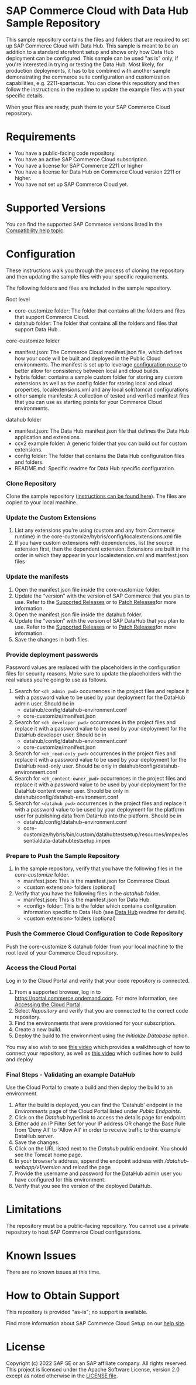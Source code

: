 # SAP Commerce Cloud with Data Hub Sample Repository

This sample repository contains the files and folders that are required to set up SAP Commerce Cloud with Data Hub.  This sample is meant to be an addition to a standard storefront setup and shows only how Data Hub deployment can be configured.  This sample can be used "as is" only, if you're interested in trying or testing the Data Hub. Most likely, for production deployments, it has to be combined with another sample demonstrating the commerce suite configuration and customization capabilities, e.g. 2211-spartacus.
You can clone this repository and then follow the instructions in the readme to update the example files with your specific details. 

When your files are ready, push them to your SAP Commerce Cloud repository.  

# Requirements

- You have a public-facing code repository.
- You have an active SAP Commerce Cloud subscription.
- You have a license for SAP Commerce 2211 or higher
- You have a license for Data Hub on Commerce Cloud version 2211 or higher.
- You have not set up SAP Commerce Cloud yet.

# Supported Versions

You can find the supported SAP Commerce versions listed in the [Compatibility help topic](https://help.sap.com/docs/SAP_COMMERCE_CLOUD_PUBLIC_CLOUD/20125f0eca6340dba918bda360e3cdfa/31ac209eb08f41bc92e9bbe5772fb949.html?version=v2211).

# Configuration

These instructions walk you through the process of cloning the repository and then updating the sample files with your specific requirements. 

The following folders and files are included in the sample repository.

Root level 
- core-customize folder: The folder that contains all the folders and files that support Commerce Cloud.
- datahub folder: The folder that contains all the folders and files that support Data Hub.

core-customize folder
- manifest.json: The Commerce Cloud manifest.json file, which defines how your code will be built and deployed in the Public Cloud environments. The manifest is set up to leverage [configuration reuse](https://help.sap.com/viewer/1be46286b36a4aa48205be5a96240672/SHIP/en-US/2311d89eef9344fc81ef168ac9668307.html) to better allow for consistency between local and cloud builds.
- hybris folder: contains a sample custom folder for storing any custom extensions as well as the config folder for storing local and cloud properties, localextensions.xml and any local solr/tomcat configurations
- other sample manifests: A collection of tested and verified manifest files that you can use as starting points for your Commerce Cloud environments.

datahub folder
- manifest.json: The Data Hub manifest.json file that defines the Data Hub application and extensions.
- ccv2 example folder: A generic folder that you can build out for custom extensions.
- config folder: The folder that contains the Data Hub configuration files and folders.
- README.md: Specific readme for Data Hub specific configuration.

### Clone Repository
Clone the sample repository ([instructions can be found here](https://help.github.com/articles/cloning-a-repository/)). The files are copied to your local machine.

### Update the Custom Extensions

1. List any extensions you're using (custom and any from Commerce runtime) in the core-customize/hybris/config/localextensions.xml file
2. If you have custom extensions with dependencies, list the source extension first, then the dependent extension. Extensions are built in the order in which they appear in your localextension.xml and manifest.json files

### Update the manifests

1. Open the manifest.json file inside the core-customize folder. 
2. Update the “version” with the version of SAP Commerce that you plan to use. Refer to the [Supported Releases](https://help.sap.com/docs/SAP_COMMERCE_CLOUD_PUBLIC_CLOUD/12be4ac419604b01aabb1adeb2c4c8a2/1c6c687ad0ed4964bb43d409818d23a2.html?version=v2211) or to [Patch Releases](https://help.sap.com/docs/SAP_COMMERCE_CLOUD_PUBLIC_CLOUD/75d4c3895cb346008545900bffe851ce/cba026d2b36c4ab18f89525df92cc815.html?version=v2211)for more information.
3. Open the manifest.json file inside the datahub folder.
4. Update the “version” with the version of SAP DataHub that you plan to use. Refer to the [Supported Releases](https://help.sap.com/docs/SAP_COMMERCE_CLOUD_PUBLIC_CLOUD/12be4ac419604b01aabb1adeb2c4c8a2/1c6c687ad0ed4964bb43d409818d23a2.html?version=v2211) or to [Patch Releases](https://help.sap.com/docs/SAP_COMMERCE_CLOUD_PUBLIC_CLOUD/75d4c3895cb346008545900bffe851ce/cba026d2b36c4ab18f89525df92cc815.html?version=v2211)for more information.
5. Save the changes in both files.

### Provide deployment passwords
Password values are replaced with the placeholders in the configuration files for security reasons. Make sure to update the placeholders with the real values you're going to use as follows.
1. Search for `<dh_admin_pwd>` occurrences in the project files and replace it with a password value to be used by your deployment for the DataHub admin user. Should be in
    -  datahub/config/datahub-environment.conf
    -  core-customize/manifest.json
2. Search for `<dh_developer_pwd>` occurrences in the project files and replace it with a password value to be used by your deployment for the DataHub developer user. Should be in
    - datahub/config/datahub-environment.conf
    - core-customize/manifest.json
3. Search for `<dh_read-only_pwd>` occurrences in the project files and replace it with a password value to be used by your deployment for the DataHub read-only user. Should be only in datahub/config/datahub-environment.conf
4. Search for `<dh_content-owner_pwd>` occurrences in the project files and replace it with a password value to be used by your deployment for the DataHub content owner user. Should be only in datahub/config/datahub-environment.conf
5. Search for `<datahub_pwd>` occurrences in the project files and replace it with a password value to be used by your deployment for the platform user for publishing data from DataHub into the platform. Should be in
    - datahub/config/datahub-environment.conf
    - core-customize/hybris/bin/custom/datahubtestsetup/resources/impex/essentialdata-datahubtestsetup.impex

### Prepare to Push the Sample Repository
 
1. In the sample repository, verify that you have the following files in the *core-customize* folder.
   - manifest.json:  This is the manifest.json for Commerce Cloud.
   - \<custom extension> folders (optional)
2. Verify that you have the following files in the *datahub* folder.
   - manifest.json: This is the manifest.json for Data Hub.
   - \<config> folder: This is the folder which contains configuration information specific to Data Hub (see [Data Hub](datahub/README.md) readme for details). 
   - \<custom extension> folders (optional)

### Push the Commerce Cloud Configuration to Code Repository

Push the core-customize & datahub folder from your local machine to the root level of your Commerce Cloud repository.  

### Access the Cloud Portal

Log in to the Cloud Portal and verify that your code repository is connected.

1. From a supported browser, log in to https://portal.commerce.ondemand.com. For more information, see [Accessing the Cloud Portal](https://help.sap.com/viewer/0c2050f6d31f49ddb6eba18509060ae5/SHIP/en-US/bc745004669445478d0c0505d77e096c.html).
2. Select *Repository* and verify that you are connected to the correct code repository.
3. Find the environments that were provisioned for your subscription.
3. Create a new build.
4. Deploy the build to the environment using the *Initialize Database* option.

You may also wish to see [this video](https://enable.cx.sap.com/playlist/dedicated/116161351/1_6tm85g61/1_df6ptanl) which provides a walkthrough of how to connect your repository, as well as [this video](https://enable.cx.sap.com/playlist/dedicated/116161351/1_6tm85g61/1_9ogbv7hz) which outlines how to build and deploy

### Final Steps - Validating an example DataHub

Use the Cloud Portal to create a build and then deploy the build to an environment. 

1. After the build is deployed, you can find the 'Datahub' endpoint in the *Environments* page of the Cloud Portal listed under *Public Endpoints*.
2. Click on the *Datahub* hyperlink to access the details page for endpoint.
3. Either add an IP Filter Set for your IP address OR change the Base Rule from 'Deny All' to 'Allow All' in order to receive traffic to this example DataHub server.
4. Save the changes.
5. Click on the URL listed next to the *Datahub* public endpoint. You should see the Tomcat home page.
6. In your browser's address, append the endpoint address with */datahub-webapp/v1/version* and reload the page
7. Provide the username and password for the DataHub admin user you have configured for this environment.
7. Verify that you see the version of the deployed DataHub.

# Limitations

The repository must be a public-facing repository.  You cannot use a private repository to host SAP Commerce Cloud configurations. 

# Known Issues

There are no known issues at this time.

# How to Obtain Support

This repository is provided "as-is"; no support is available.

Find more information about SAP Commerce Cloud Setup on our [help site](https://help.sap.com/docs/SAP_COMMERCE_CLOUD_PUBLIC_CLOUD?version=v2211).

# License
Copyright (c) 2022 SAP SE or an SAP affiliate company. All rights reserved. This project is licensed under the Apache Software License, version 2.0 except as noted otherwise in the [LICENSE file](https://github.com/SAP-samples/cloud-commerce-sample-setup/blob/main/LICENSES/Apache-2.0.txt).
